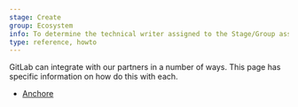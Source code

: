 ```yaml
---
stage: Create
group: Ecosystem
info: To determine the technical writer assigned to the Stage/Group associated with this page, see https://about.gitlab.com/handbook/engineering/ux/technical-writing/#designated-technical-writers
type: reference, howto
---
```


GitLab can integrate with our partners in a number of ways. This page has
specific information on how do this with each.

* [Anchore](security_partners/anchore.md)
